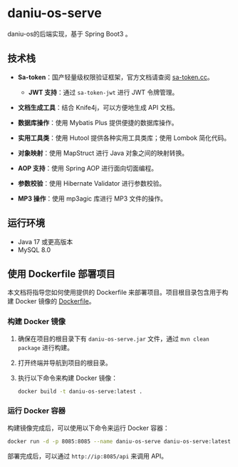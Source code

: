 # daniu-os-serve

daniu-os的后端实现，基于 Spring Boot3 。

## 技术栈

- **Sa-token**：国产轻量级权限验证框架，官方文档请查阅 [sa-token.cc](https://sa-token.cc/index.html)。
   - **JWT 支持**：通过 `sa-token-jwt` 进行 JWT 令牌管理。

- **文档生成工具**：结合 Knife4j，可以方便地生成 API 文档。

- **数据库操作**：使用 Mybatis Plus 提供便捷的数据库操作。

- **实用工具类**：使用 Hutool 提供各种实用工具类库；使用 Lombok 简化代码。

- **对象映射**：使用 MapStruct 进行 Java 对象之间的映射转换。

- **AOP 支持**：使用 Spring AOP 进行面向切面编程。

- **参数校验**：使用 Hibernate Validator 进行参数校验。

- **MP3 操作**：使用 mp3agic 库进行 MP3 文件的操作。

## 运行环境

- Java 17 或更高版本
- MySQL 8.0 

## 使用 Dockerfile 部署项目

本文档将指导您如何使用提供的 Dockerfile 来部署项目。项目根目录包含用于构建 Docker 镜像的 [Dockerfile](https://github.com/daniu-os/daniu-os-serve/Dockerfile)。

### 构建 Docker 镜像

1. 确保在项目的根目录下有 `daniu-os-serve.jar` 文件，通过 `mvn clean package` 进行构建。
2. 打开终端并导航到项目的根目录。
3. 执行以下命令来构建 Docker 镜像：

   ```sh
   docker build -t daniu-os-serve:latest .
   ```

### 运行 Docker 容器

构建镜像完成后，可以使用以下命令来运行 Docker 容器：

```sh
docker run -d -p 8085:8085 --name daniu-os-serve daniu-os-serve:latest
```

部署完成后，可以通过 `http://ip:8085/api` 来调用 API。